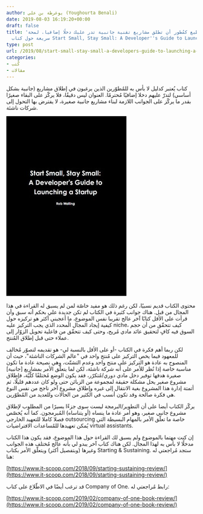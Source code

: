 ```yaml
---
author: يوغرطة بن علي (Youghourta Benali)
date: 2019-08-03 16:19:20+00:00
draft: false
title: 'كيف تستطيع كمُطور أن تطلق مشاريع تقنية جانبية تدر عليك دخلًا إضافيا. لمحة
  سريعة حول كتاب Start Small, Stay Small: A Developer''s Guide to Launching a Startup'
type: post
url: /2019/08/start-small-stay-small-a-developers-guide-to-launching-a-startup-review/
categories:
- كُتب
- مقالات
---
```


كتاب يُعتبر كدليل لا بأس به للمُطوّرين الذين يرغبون في إطلاق مشاريع (جانبية بشكل أساسي) لتدرّ عليهم دخلا إضافيًا مُحترمًا. العنوان ليس دقيقًا، فلا يركّز على البقاء صغيرًا بقدر ما يركّز على الجوانب اللازمة لبناء مشاريع جانبية صغيرة، لا يفترض بها التحول إلى شركات ناشئة.




[![](Start-Small-Stay-Small.jpg)
](https://www.it-scoop.com/2019/08/start-small-stay-small-a-developers-guide-to-launching-a-startup-review/start-small-stay-small/)




محتوى الكتاب قديم نسبيًا، لكن رغم ذلك هو مفيد خاصّة لمن لم يسبق له القراءة في هذا المجال من قبل. هناك جوانب كثيرة في الكتاب لم تكن جديدة علي بحكم أنه سبق وأن قرأت على الأقل كتابًا آخر عالج تقريبا نفس الموضوع، ما أعجبني أكثر هو تركيزه حول كيفية إيجاد المجال الُمحدد الذي يجب التركيز عليه niche، كيف تتحقّق من أن حجم السوق فيه كافٍ لتحقيق عائد مادي مُريح، وحتى كيف تتحقّق من فاعلية تحويل الزوّار إلى عملاء حتى قبل إطلاق المُنتج.




لكن ربما أهم فكرة في الكتاب -أو على الأقل بالنسبة لي- هو تقديمه لتصوّر مُخالف للمعهود فيما يخص التركيز على مُنتج واحد في "عالم الشركات الناشئة"، حيث أن المنصوح به عادة هو التركيز على منتج واحد وعدم التشتّت، وهي نصيحة عادة ما تكون مناسبة خاصة إذا نُظر للأمر على أنه شركة ناشئة، لكن لما يتعلّق الأمر بمشاريع [جانبية] صغيرة هدفها توفير دخل مادي دوري/مُتكرّر، فقد يكون الوضع مُختلفًا كلّيّة، فإطلاق مشروع صغير يحل مشكلة حقيقة لمجموعة من الزبائن حتى ولو كان عددهم قليلًا، ثم أتمتة إدارة هذا المشروع بغية الانتقال إلى غيره وإطلاق مشروع آخر ناجح من نفس النوع هي فكرة صالحة وقد تكون أنسب في الكثير من الحالات وللعديد من المُطوّرين.




يركّز الكتاب أيضا على أن التطوير/البرمجة ليست سوى جزءًا يسيرًا من المطلوب لإطلاق مشروع جانبي صغير، وهو أمر عادة ما ينساه (أو يتناساه) المُبرمجون. كما أنه يُخصّص فصلا كاملا للتعهيد الخارجي outsourcing خاصة ما تعلّق الأمر بالمهام البسيطة التي يُمكن تعهيدها للمُساعدات الافتراضيات virtual assistants.




إن كنت مهتما بالموضوع ولم يسبق لك القراءة حول هذا الموضوع، فقد يكون هذا الكتاب مدخلًا لا بأس به لهذا المجال. لكن هناك كتاب آخر يبدو لي بأنه عالج مُختلف هذه الجوانب وغيرها (وبتفصيل أكثر) ويتعلّق الأمر بكتاب Starting & Sustaining. ستجد مُراجعتي له هنا:




[https://www.it-scoop.com/2018/09/starting-sustaining-review/](https://www.it-scoop.com/2018/09/starting-sustaining-review/)




قد ترغب أيضًا في الاطّلاع على كتاب Company of One. رابط مُراجعتي له:




[https://www.it-scoop.com/2019/02/company-of-one-book-review/](https://www.it-scoop.com/2019/02/company-of-one-book-review/)
